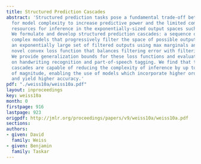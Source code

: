 ```yaml
---
title: Structured Prediction Cascades
abstract: 'Structured prediction tasks pose a fundamental trade-off between the need
  for model complexity to increase predictive power and the limited computational
  resources for inference in the exponentially-sized output spaces such models require.
  We formulate and develop structured prediction cascades: a sequence of increasingly
  complex models that progressively filter the space of possible outputs. We represent
  an exponentially large set of filtered outputs using max marginals and propose a
  novel convex loss function that balances filtering error with filtering efficiency.
  We provide generalization bounds for these loss functions and evaluate our approach
  on handwriting recognition and part-of-speech tagging. We find that the learned
  cascades are capable of reducing the complexity of inference by up to five orders
  of magnitude, enabling the use of models which incorporate higher order features
  and yield higher accuracy.'
pdf: "./weiss10a/weiss10a.pdf"
layout: inproceedings
key: weiss10a
month: 0
firstpage: 916
lastpage: 923
origpdf: http://jmlr.org/proceedings/papers/v9/weiss10a/weiss10a.pdf
sections: 
authors:
- given: David
  family: Weiss
- given: Benjamin
  family: Taskar
---
```


